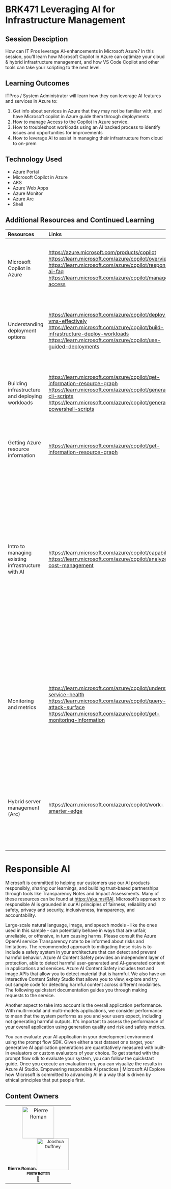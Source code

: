 # BRK471 Leveraging AI for Infrastructure Management

## Session Desciption

How can IT Pros leverage AI-enhancements in Microsoft Azure? In this session, you’ll learn how Microsoft Copilot in Azure can optimize your cloud & hybrid infrastructure management, and how VS Code Copilot and other tools can take your scripting to the next level.

## Learning Outcomes
ITPros / System Administrator will learn how they can leverage AI features and services in Azure to:
1. Get info about services in Azure that they may not be familiar with, and have Microsoft copilot in Azure guide them through deployments
2. How to manage Access to the Copilot in Azure service.
3. How to troubleshoot workloads using an AI backed process to identify issues and opportunities for improvements
4. How to leverage AI to assist in managing their infrastructure from cloud to on-prem

## Technology Used
- Azure Portal
- Microsoft Copilot in Azure
- AKS
- Azure Web Apps
- Azure Monitor
- Azure Arc
- Shell

## Additional Resources and Continued Learning

| Resources          | Links                                                                               | Description        |
|:-------------------|:------------------------------------------------------------------------------------|:-------------------|
|Microsoft Copilot in Azure | https://azure.microsoft.com/products/copilot<br>https://learn.microsoft.com/azure/copilot/overview <br>https://learn.microsoft.com/azure/copilot/responsible-ai-faq <br>https://learn.microsoft.com/azure/copilot/manage-access| What is Microsoft Copilot in Azure?<br>What can it do?<br>And what data does it collect? |
|Understanding deployment options | https://learn.microsoft.com/azure/copilot/deploy-vms-effectively<br>https://learn.microsoft.com/azure/copilot/build-infrastructure-deploy-workloads<br>https://learn.microsoft.com/azure/copilot/use-guided-deployments| Leveraging Microsoft Copilot in Azure to discover Azure services for deploying a web application.? |
|Building infrastructure and deploying workloads|https://learn.microsoft.com/azure/copilot/get-information-resource-graph<br>https://learn.microsoft.com/azure/copilot/generate-cli-scripts<br>https://learn.microsoft.com/azure/copilot/generate-powershell-scripts|Use Microsoft Copilot in Azure to generate AzureCLI and PowerShell scripts to deploy resources.|
|Getting Azure resource information | https://learn.microsoft.com/azure/copilot/get-information-resource-graph | Ask Microsoft Copilot in Azure to retrieve detailed information about existing resources.|
|Intro to managing existing infrastructure with AI | https://learn.microsoft.com/azure/copilot/capabilities<br>https://learn.microsoft.com/azure/copilot/analyze-cost-management | AI can enhance IT management by automating tasks, predicting issues, and bolstering security, thus allowing IT professionals to focus on strategic initiatives and innovation. Explain the Copilot in Azure structure and capabilities, Demo the access control of that tools for portal users |
| Monitoring and metrics | https://learn.microsoft.com/azure/copilot/understand-service-health<br>https://learn.microsoft.com/azure/copilot/query-attack-surface<br>https://learn.microsoft.com/azure/copilot/get-monitoring-information | Let’s look at how Microsoft Copilot in Azure can help you streamlines workload monitoring by integrating AI-driven data analysis and automation for efficient management and proactive issue resolution.|
|Hybrid server management (Arc)|https://learn.microsoft.com/azure/copilot/work-smarter-edge| Learn how to extend generative AI experiences over your remote hybrid environments. You can manage your remote fleet of assets with just a few clicks.

# Responsible AI
Microsoft is committed to helping our customers use our AI products responsibly, sharing our learnings, and building trust-based partnerships through tools like Transparency Notes and Impact Assessments. Many of these resources can be found at https://aka.ms/RAI. Microsoft’s approach to responsible AI is grounded in our AI principles of fairness, reliability and safety, privacy and security, inclusiveness, transparency, and accountability.

Large-scale natural language, image, and speech models - like the ones used in this sample - can potentially behave in ways that are unfair, unreliable, or offensive, in turn causing harms. Please consult the Azure OpenAI service Transparency note to be informed about risks and limitations.
The recommended approach to mitigating these risks is to include a safety system in your architecture that can detect and prevent harmful behavior. Azure AI Content Safety provides an independent layer of protection, able to detect harmful user-generated and AI-generated content in applications and services. Azure AI Content Safety includes text and image APIs that allow you to detect material that is harmful. We also have an interactive Content Safety Studio that allows you to view, explore and try out sample code for detecting harmful content across different modalities. The following quickstart documentation guides you through making requests to the service.

Another aspect to take into account is the overall application performance. With multi-modal and multi-models applications, we consider performance to mean that the system performs as you and your users expect, including not generating harmful outputs. It's important to assess the performance of your overall application using generation quality and risk and safety metrics.

You can evaluate your AI application in your development environment using the prompt flow SDK. Given either a test dataset or a target, your generative AI application generations are quantitatively measured with built-in evaluators or custom evaluators of your choice. To get started with the prompt flow sdk to evaluate your system, you can follow the quickstart guide. Once you execute an evaluation run, you can visualize the results in Azure AI Studio.
Empowering responsible AI practices | Microsoft AI
Explore how Microsoft is committed to advancing AI in a way that is driven by ethical principles that put people first.
 

## Content Owners
<!-- ALL-CONTRIBUTORS-LIST:START - Do not remove or modify this section -->

<table>
<tr>
    <td align="center"><a href="http://learnanalytics.microsoft.com">
        <img src="https://github.com/pierreroman.png" width="100px;" alt="Pierre Roman"/>
        <br />
        <sub><b>Pierre Roman</b>
        <img src="https://github.com/duffney.png" width="100px;" alt="Jooshua Duffney"/>
        <br />
        <sub><b>Pierre Roman</b>
     </sub></a><br />
            <a href="https://github.com/pierreroman" title="talk">📢</a> 
    </td>
</tr></table>

<!-- ALL-CONTRIBUTORS-LIST:END -->


